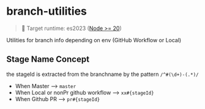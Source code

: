 # branch-utilities

> 🎯 Target runtime: es2023 ([Node >= 20](https://node.green/#ES2023))

Utilities for branch info depending on env (GitHub Workflow or Local)

## Stage Name Concept

the stageId is extracted from the branchname by the pattern `/^#(\d+)-(.*)/`

- When Master --> `master`
- When Local or nonPr github workflow --> `xx#{stageId}`
- When Github PR --> `pr#{stageId}`
